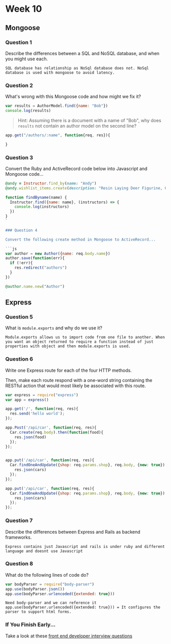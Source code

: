 # Week 10

## Mongoose

### Question 1

Describe the differences between a SQL and NoSQL database, and when you might use each.

```text
SQL database has relationship as NoSql database does not. NoSql database is used with mongoose to avoid latency.
```

### Question 2

What's wrong with this Mongoose code and how might we fix it?

```js
var results = AuthorModel.find({name: "Bob"})
console.log(results)
```

> Hint: Assuming there is a document with a name of "Bob", why does `results` not contain an author model on the second line?

```js
app.get("/authors/:name", function{req, res}){

}
```

### Question 3

Convert the Ruby and ActiveRecord code below into Javascript and Mongoose code...

```rb
@andy = Instructor.find_by(name: "Andy")
@andy.wishlist_items.create(description: "Resin Laying Deer Figurine, Gold")
```

```js
function findByname(name) {
  Instructor.find({name: name}, (instructors) => {
    console.log(instructors)
  })
}
`

### Question 4

Convert the following create method in Mongoose to ActiveRecord...

```js
var author = new Author({name: req.body.name})
author.save(function(err){
  if (!err){
    res.redirect("authors")
  }
})
```

```rb
@author.name.new("Author")
```

## Express

### Question 5

What is `module.exports` and why do we use it?

```text
Module.exports allows us to import code from one file to another. When you want an object returned to require a function instead of just properties with object and then module.exports is used.
```

### Question 6

Write one Express route for each of the four HTTP methods.

Then, make each route respond with a one-word string containing the RESTful action that would most likely be associated with this route.

```js
var express = require("express")
var app = express()

app.get('/', function(req, res){
  res.send('hello world');
});

app.Post('/api/car', function(req, res){
  Car.create(req.body).then(function(food){
    res.json(food)
  });
});


app.put('/api/car', function(req, res){
  Car.findOneAndUpdate({shop: req.params.shop}, req.body, {new: true}).then(function(car){
    res.json(cars)
  });
});

app.put('/api/car', function(req, res){
  Car.findOneAndUpdate({shop: req.params.shop}, req.body, {new: true}).then(function(car){
    res.json(cars)
  });
});


```

### Question 7

Describe the differences between Express and Rails as backend frameworks.

```text
Express contains just Javascript and rails is under ruby and different language and doesnt use Javascript
```

### Question 8

What do the following lines of code do?

```js
var bodyParser = require("body-parser")
app.use(bodyParser.json())
app.use(bodyParser.urlencoded({extended: true}))
```

```text
Need body-parser and we can reference it
app.use(bodyParser.urlencoded({extended: true})) = It configures the parser to support html forms.
```

### If You Finish Early...

Take a look at these [front end developer interview questions](https://github.com/h5bp/Front-end-Developer-Interview-Questions/blob/master/README.md)
